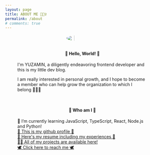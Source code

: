 ```yaml
---
layout: page
title: ABOUT ME 🙋🏻‍♀️
permalink: /about
# comments: true
---
```

<div class="row justify-content-center" style="-webkit-user-select: none; -moz-user-select: none; -ms-user-select: none; user-select: none;">
<div style="padding: 0 2.5rem;">

<div style="display:flex; margin:1rem 0 2rem;" >
<img src="{{ site.baseurl }}/assets/images/about/avatar_sally.gif" style="width:25%; min-width:100px; border-radius:100%; margin:0 auto;" alt=""/>
</div>

<h4 style="text-align: center;">🐥 Hello, World! 🐥</h4>

<p>
    I'm YUZAMIN, a diligently endeavoring frontend developer and this is my little dev blog.
</p>

<p>I am really interested in personal growth, and I hope to become a member who can help grow the organization to which I belong 💁🏻‍♀️</p>

<br />

<h4 style="text-align: center;">🐤 Who am I 🐤</h4>

<div>🌱 I’m currently learning JavaScript, TypeScript, React, Node.js and Python!</div>

<div>
<a href="https://github.com/nvrtmd" target="_blank">
👾 This is my github profile 👾</a>
</div>

<div>
<a href="https://bit.ly/minyuza-resume" target="_blank">
📄 Here's my resume including my experiences 📄</a>
</div>

<div>
<a href="https://bit.ly/yuzamin-portfolio" target="_blank">
👨‍💻 All of my projects are available here!</a>
</div>

<div>
<a href="https://twitter.com/nvrtmd" target="_blank">
🕊 Click here to reach me 🕊</a>
</div>

</div>

<!-- <div class="col-md-4">

<div class="sticky-top sticky-top-80">
<div style="display:flex; justify-contents:center;flex-direction:column;text-align:center;" >
<img src="{{ site.baseurl }}/assets/images/about/east_sea.gif" style="width:40%;border-radius:100%;margin:0 auto;" alt="">
<div style="margin-top: 1rem;font-weight:300; font-size: 0.8rem;">I love the East Sea of Korea 🌊</div>
</div> -->

<!-- </div>
</div> -->

</div>
<br />
<br />
<br />
